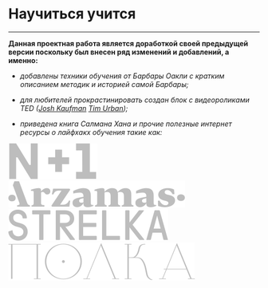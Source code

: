  # Научиться учится #
___
**Данная проектная работа является доработкой своей предыдущей версии поскольку был внесен ряд изменений и добавлений, а именно:**
* *добавлены техники обучения от Барбары Оакли с кратким описанием методик и историей самой Барбары;*
* *для любителей прокрастинировать создан блок с видеороликами TED ([Josh Kaufman](https://www.youtube.com/embed/5MgBikgcWnY) [Tim Urban](https://www.youtube.com/embed/arj7oStGLkU));*

* *приведена книга Салмана Хана и прочие полезные интернет ресурсы о лайфхакх обучения такие как:*

![полезные интернет ресурсы](images/logo/resources-n1.svg)
![полезные интернет ресурсы](images/logo/resources-arzamas.svg)
![полезные интернет ресурсы](images/logo/resources-strelka.svg)
![полезные интернет ресурсы](images/logo/resources-polka.svg)





















